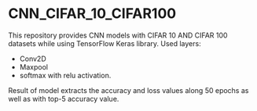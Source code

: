 # CNN_CIFAR_10_CIFAR100

This repository provides CNN models with CIFAR 10 AND CIFAR 100 datasets while using TensorFlow Keras library.
Used layers:
- Conv2D
- Maxpool
- softmax
with relu activation.

Result of model extracts the accuracy and loss values along 50 epochs as well as with top-5 accuracy value.

